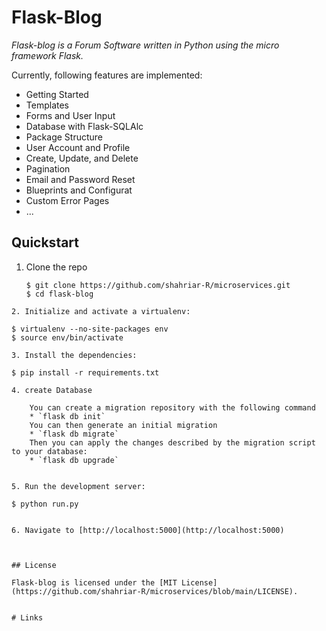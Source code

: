 # Flask-Blog



*Flask-blog is a Forum Software written in Python using the micro framework Flask.*

Currently, following features are implemented:

* Getting Started
* Templates
* Forms and User Input
* Database with Flask-SQLAlc
* Package Structure
* User Account and Profile
* Create, Update, and Delete
* Pagination
*  Email and Password Reset
* Blueprints and Configurat
* Custom Error Pages
* ...

## Quickstart
1. Clone the repo
    ```
    $ git clone https://github.com/shahriar-R/microservices.git
    $ cd flask-blog
  ```
2. Initialize and activate a virtualenv:
  ```
    $ virtualenv --no-site-packages env
    $ source env/bin/activate
  ```
  3. Install the dependencies:
  ```
    $ pip install -r requirements.txt

  ```
4. create Database
 ```
        You can create a migration repository with the following command
        * `flask db init`
        You can then generate an initial migration
        * `flask db migrate`
        Then you can apply the changes described by the migration script to your database:
        * `flask db upgrade`
 ```
    
5. Run the development server:
  ```
    $ python run.py
  ```

6. Navigate to [http://localhost:5000](http://localhost:5000)



## License

Flask-blog is licensed under the [MIT License](https://github.com/shahriar-R/microservices/blob/main/LICENSE).


# Links


